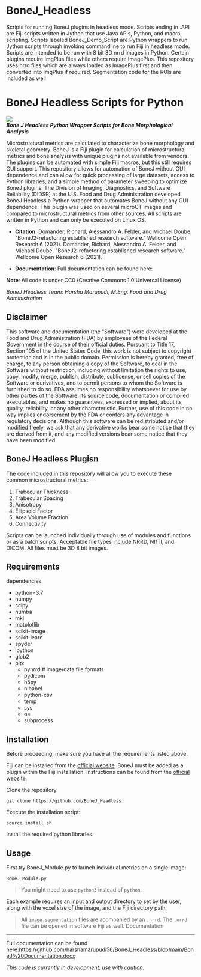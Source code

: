 # BoneJ_Headless
Scripts for running BoneJ plugins in headless mode. 
Scripts ending in .API are Fiji scripts written in Jython that use Java APIs, Python, and macro scripting. 
Scripts labeled BoneJ_Demo_Script are Python wrappers to run Jython scripts through invoking commandline to run Fiji in headless mode. 
Scripts are intended to be run with 8 bit 3D nrrd images in Python. 
Certain plugins require ImgPlus files while others require ImagePlus. This repository uses nrrd files which are always loaded as ImagePlus first and then converted into ImgPlus if required. 
Segmentation code for the ROIs are included as well 



BoneJ Headless Scripts for Python 
===========
![](https://bonej.org/images/thickness.png)\
***Bone J Headless Python Wrapper Scripts for Bone Morphological Analysis***

Microstructural metrics are calculated to characterize bone morphology and skeletal geometry. BoneJ is a Fiji plugin for calculation of microstructural metrics and bone analysis with unique plugins not available from vendors. The plugins can be automated with simple Fiji macros, but this still requires GUI support. This repository allows for automation of BoneJ without GUI dependence and can allow for quick processing of large datasets, access to Python libraries, and a simple method of parameter sweeping to optimize BoneJ plugins. The Division of Imaging, Diagnostics, and Software Reliability (DIDSR) at the U.S. Food and Drug Administration developed BoneJ Headless a Python wrapper that automates BoneJ without any GUI dependence. This plugin was used on several microCT images and compared to microstructural metrics from other sources. All scripts are written in Python and can only be executed on Linux OS. 

* **Citation:** Domander, Richard, Alessandro A. Felder, and Michael Doube. "BoneJ2-refactoring established research software." Wellcome Open Research 6 (2021).
Domander, Richard, Alessandro A. Felder, and Michael Doube. "BoneJ2-refactoring established research software." Wellcome Open Research 6 (2021).


* **Documentation**: Full documentation can be found here: 

**Note**: All code is under CC0 (Creative Commons 1.0 Universal License) 

*BoneJ Headless Team: Harsha Marupudi, M.Eng. Food and Drug Administration*

Disclaimer
----------

This software and documentation (the "Software") were developed at the Food and Drug Administration (FDA) by employees of the Federal Government in the course of their official duties. Pursuant to Title 17, Section 105 of the United States Code, this work is not subject to copyright protection and is in the public domain. Permission is hereby granted, free of charge, to any person obtaining a copy of the Software, to deal in the Software without restriction, including without limitation the rights to use, copy, modify, merge, publish, distribute, sublicense, or sell copies of the Software or derivatives, and to permit persons to whom the Software is furnished to do so. FDA assumes no responsibility whatsoever for use by other parties of the Software, its source code, documentation or compiled executables, and makes no guarantees, expressed or implied, about its quality, reliability, or any other characteristic. Further, use of this code in no way implies endorsement by the FDA or confers any advantage in regulatory decisions. Although this software can be redistributed and/or modified freely, we ask that any derivative works bear some notice that they are derived from it, and any modified versions bear some notice that they have been modified. 

BoneJ Headless Plugisn
-------------------
The code included in this repository will allow you to execute these common microstructural metrics:

1. Trabecular Thickness
2. Trabecular Spacing
3. Anisotropy
4. Ellipsoid Factor
5. Area Volume Fraction 
6. Connectivity

Scripts can be launched individually through use of modules and functions or as a batch scripts. Acceptable file types include NRRD, NIfTI, and DICOM. All files must be 3D 8 bit images. 

Requirements
------------
dependencies:
  - python=3.7
  - numpy
  - scipy
  - numba
  - mkl
  - matplotlib
  - scikit-image
  - scikit-learn
  - spyder
  - ipython
  - glob2
  - pip:
    - pynrrd # image/data file formats
    - pydicom
    - h5py
    - nibabel
    - python-csv
    - temp
    - sys
    - os
    - subprocess
  
Installation
------------

Before proceeding, make sure you have all the requirements listed above.

Fiji can be installed from the [official website](https://imagej.net/software/fiji/downloads). 
BoneJ must be added as a plugin within the Fiji installation. Instructions can be found from the [official website](https://imagej.net/plugins/bonej#installation).

Clone the repository 

`git clone https://github.com/BoneJ_Headless`

Execute the installation script:

`source install.sh`

Install the required python libraries. 

Usage
-----

First try BoneJ_Module.py to launch individual metrics on a single image:

`BoneJ_Module.py`

> You might need to use `python3` instead of `python`.

Each example requires an input and output directory to set by the user, along with the voxel size of the image, and the Fiji directory path. 

> All ``image segmentation`` files are acompanied by an ``.nrrd``. The ``.nrrd`` file can be opened in software Fiji as well. 
Documentation
-------------

Full documentation can be found here:https://github.com/harshamarupudi56/BoneJ_Headless/blob/main/BoneJ%20Documentation.docx

*This code is currently in development, use with caution.*
